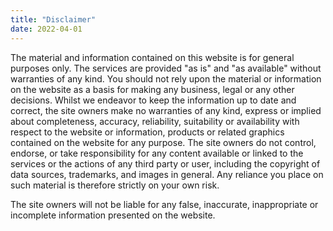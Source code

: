 ```yaml
---
title: "Disclaimer"
date: 2022-04-01
---
```


The material and information contained on this website is for general purposes only. The services are provided "as is" and "as available" without warranties of any kind. You should not rely upon the material or information on the website as a basis for making any business, legal or any other decisions. Whilst we endeavor to keep the information up to date and correct, the site owners make no warranties of any kind, express or implied about completeness, accuracy, reliability, suitability or availability with respect to the website or information, products or related graphics contained on the website for any purpose. The site owners do not control, endorse, or take responsibility for any content available or linked to the services or the actions of any third party or user, including the copyright of data sources, trademarks, and images in general. Any reliance you place on such material is therefore strictly on your own risk.  
  
The site owners will not be liable for any false, inaccurate, inappropriate or incomplete information presented on the website. 